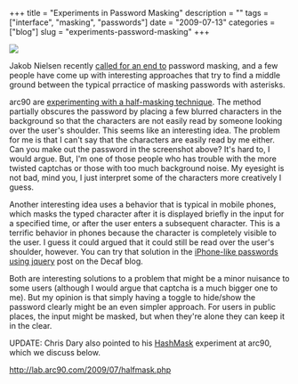 +++
title = "Experiments in Password Masking"
description = ""
tags = ["interface", "masking", "passwords"]
date = "2009-07-13"
categories = ["blog"]
slug = "experiments-password-masking"
+++



  <div class="notebook-screenshot"><a href="http://lab.arc90.com/2009/07/halfmask.php"><img src="http://media.konigi.com/notebook/halfmask.jpg" class="notebook-image" /></a></div><p>Jakob Nielsen recently <a href="http://www.useit.com/alertbox/passwords.html">called for an end to</a> password masking, and a few people have come up with interesting approaches that try to find a middle ground between the typical prractice of masking passwords with asterisks. </p>
<p>arc90 are <a href="http://lab.arc90.com/2009/07/halfmask.php">experimenting with a half-masking technique</a>. The method partially obscures the password by placing a few blurred characters in the background so that the characters are not easily read by someone looking over the user's shoulder. This seems like an interesting idea. The problem for me is that I can't say that the characters are easily read by me either. Can you make out the password in the screenshot above? It's hard to, I would argue. But, I'm one of those people who has trouble with the more twisted captchas or those with too much background noise. My eyesight is not bad, mind you, I just interpret some of the characters more creatively I guess. </p>
<p>Another interesting idea uses a behavior that is typical in mobile phones, which masks the typed character after it is displayed briefly in the input for a specified time, or after the user enters a subsequent character. This is a terrific behavior in phones because the character is completely visible to the user. I guess it could argued that it could still be read over the user's shoulder, however. You can try that solution in the <a href="http://blog.decaf.de/2009/07/iphone-like-password-fields-using-jquery/">iPhone-like passwords using jquery</a> post on the Decaf blog.</p>
<p>Both are interesting solutions to a problem that might be a minor nuisance to some users (although I would argue that captcha is a much bigger one to me). But my opinion is that simply having a toggle to hide/show the password clearly might be an even simpler approach. For users in public places, the input might be masked, but when they're alone they can keep it in the clear.</p>
<p>UPDATE: Chris Dary also pointed to his <a href="http://lab.arc90.com/2009/07/hashmask.php">HashMask</a> experiment at arc90, which we discuss below.</p>
    
  <a href="http://lab.arc90.com/2009/07/halfmask.php">http://lab.arc90.com/2009/07/halfmask.php</a>

